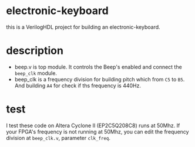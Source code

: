 # electronic-keyboard
this is a VerilogHDL project for building an electronic-keyboard.

# description
- beep.v is top module. It controls the Beep's enabled and connect the `beep_clk` module.
- beep_clk is a frequency division for building pitch which from `C5` to `B5`. And building `A4` for check if ths frequency is 440Hz.

# test
I test these code on Altera Cyclone II (EP2C5Q208C8) runs at 50Mhz. If your FPGA's frequency is not running at 50Mhz, you can edit the frequency division at `beep_clk.v`, parameter `clk_freq`.
